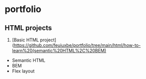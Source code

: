 # portfolio
## HTML projects
1. [Basic HTML project](https://github.com/feuiuxbe/portfolio/tree/main/html/how-to-learn%20(semantic%20HTML%2C%20BEM)
- Semantic HTML
- BEM
- Flex layout
